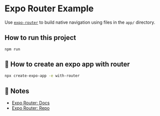 # Expo Router Example

Use [`expo-router`](https://expo.github.io/router) to build native navigation using files in the `app/` directory.

## How to run this project

```
npm run
```

## 🚀 How to create an expo app with router

```sh
npx create-expo-app -e with-router
```

## 📝 Notes

- [Expo Router: Docs](https://expo.github.io/router)
- [Expo Router: Repo](https://github.com/expo/router)
